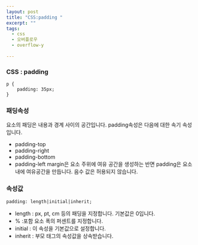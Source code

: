 ```yaml
---
layout: post
title: "CSS:padding "
excerpt: ""
tags: 
  - css
  - 오버플로우
  - overflow-y
  
---
```



### CSS : padding
```
p {
    padding: 35px;
}
```
### 패딩속성
요소의 패딩은 내용과 경계 사이의 공간입니다.
padding속성은 다음에 대한 속기 속성입니다.

* padding-top
* padding-right
* padding-bottom
* padding-left
margin은 요소 주위에 여유 공간을 생성하는 반면 padding은 요소 내에 여유공간을 만듭니다.
음수 값은 허용되지 않습니다.

### 속성값
`padding: length|initial|inherit;`
- length : px, pt, cm 등의 패딩을 지정합니다. 기본값은 0입니다. 
- % :포함 요소 폭의 퍼센트를 지정합니다.
- initial : 이 속성을 기본값으로 설정합니다.
- inherit : 부모 태그의 속성값을 상속받습니다.

